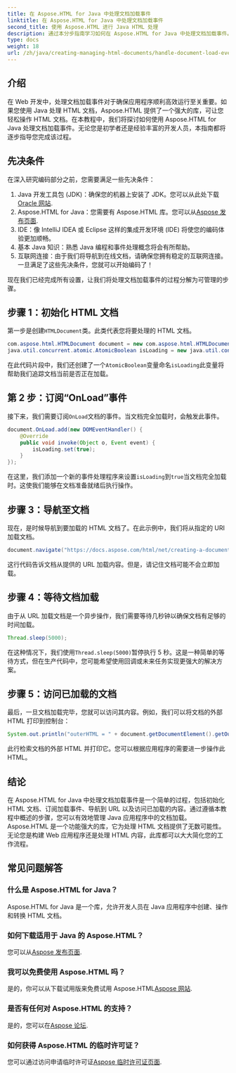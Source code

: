 ```yaml
---
title: 在 Aspose.HTML for Java 中处理文档加载事件
linktitle: 在 Aspose.HTML for Java 中处理文档加载事件
second_title: 使用 Aspose.HTML 进行 Java HTML 处理
description: 通过本分步指南学习如何在 Aspose.HTML for Java 中处理文档加载事件。增强您的 Web 应用程序。
type: docs
weight: 18
url: /zh/java/creating-managing-html-documents/handle-document-load-events/
---
```

## 介绍
在 Web 开发中，处理文档加载事件对于确保应用程序顺利高效运行至关重要。如果您使用 Java 处理 HTML 文档，Aspose.HTML 提供了一个强大的库，可让您轻松操作 HTML 文档。在本教程中，我们将探讨如何使用 Aspose.HTML for Java 处理文档加载事件。无论您是初学者还是经验丰富的开发人员，本指南都将逐步指导您完成该过程。
## 先决条件
在深入研究编码部分之前，您需要满足一些先决条件：
1.  Java 开发工具包 (JDK)：确保您的机器上安装了 JDK。您可以从此处下载[Oracle 网站](https://www.oracle.com/java/technologies/javase-jdk11-downloads.html).
2. Aspose.HTML for Java：您需要有 Aspose.HTML 库。您可以从[Aspose 发布页面](https://releases.aspose.com/html/java/).
3. IDE：像 IntelliJ IDEA 或 Eclipse 这样的集成开发环境 (IDE) 将使您的编码体验更加顺畅。
4. 基本 Java 知识：熟悉 Java 编程和事件处理概念将会有所帮助。
5. 互联网连接：由于我们将导航到在线文档，请确保您拥有稳定的互联网连接。
一旦满足了这些先决条件，您就可以开始编码了！

现在我们已经完成所有设置，让我们将处理文档加载事件的过程分解为可管理的步骤。
## 步骤 1：初始化 HTML 文档
第一步是创建`HTMLDocument`类。此类代表您将要处理的 HTML 文档。
```java
com.aspose.html.HTMLDocument document = new com.aspose.html.HTMLDocument();
java.util.concurrent.atomic.AtomicBoolean isLoading = new java.util.concurrent.atomic.AtomicBoolean(false);
```
在此代码片段中，我们还创建了一个`AtomicBoolean`变量命名`isLoading`此变量将帮助我们追踪文档当前是否正在加载。
## 第 2 步：订阅“OnLoad”事件
接下来，我们需要订阅`OnLoad`文档的事件。当文档完全加载时，会触发此事件。 
```java
document.OnLoad.add(new DOMEventHandler() {
    @Override
    public void invoke(Object o, Event event) {
        isLoading.set(true);
    }
});
```
在这里，我们添加一个新的事件处理程序来设置`isLoading`到`true`当文档完全加载时。这使我们能够在文档准备就绪后执行操作。
## 步骤 3：导航至文档
现在，是时候导航到要加载的 HTML 文档了。在此示例中，我们将从指定的 URI 加载文档。
```java
document.navigate("https://docs.aspose.com/html/net/creating-a-document/document.html");
```
这行代码告诉文档从提供的 URL 加载内容。但是，请记住文档可能不会立即加载。
## 步骤 4：等待文档加载
由于从 URL 加载文档是一个异步操作，我们需要等待几秒钟以确保文档有足够的时间加载。 
```java
Thread.sleep(5000);
```
在这种情况下，我们使用`Thread.sleep(5000)`暂停执行 5 秒。这是一种简单的等待方式，但在生产代码中，您可能希望使用回调或未来任务实现更强大的解决方案。
## 步骤 5：访问已加载的文档
最后，一旦文档加载完毕，您就可以访问其内容。例如，我们可以将文档的外部 HTML 打印到控制台：
```java
System.out.println("outerHTML = " + document.getDocumentElement().getOuterHTML());
```
此行检索文档的外部 HTML 并打印它。您可以根据应用程序的需要进一步操作此 HTML。
## 结论
在 Aspose.HTML for Java 中处理文档加载事件是一个简单的过程，包括初始化 HTML 文档、订阅加载事件、导航到 URL 以及访问已加载的内容。通过遵循本教程中概述的步骤，您可以有效地管理 Java 应用程序中的文档加载。
Aspose.HTML 是一个功能强大的库，它为处理 HTML 文档提供了无数可能性。无论您是构建 Web 应用程序还是处理 HTML 内容，此库都可以大大简化您的工作流程。
## 常见问题解答
### 什么是 Aspose.HTML for Java？
Aspose.HTML for Java 是一个库，允许开发人员在 Java 应用程序中创建、操作和转换 HTML 文档。
### 如何下载适用于 Java 的 Aspose.HTML？
您可以从[Aspose 发布页面](https://releases.aspose.com/html/java/).
### 我可以免费使用 Aspose.HTML 吗？
是的，你可以从下载试用版来免费试用 Aspose.HTML[Aspose 网站](https://releases.aspose.com/).
### 是否有任何对 Aspose.HTML 的支持？
是的，您可以在[Aspose 论坛](https://forum.aspose.com/c/html/29).
### 如何获得 Aspose.HTML 的临时许可证？
您可以通过访问申请临时许可证[Aspose 临时许可证页面](https://purchase.aspose.com/temporary-license/).